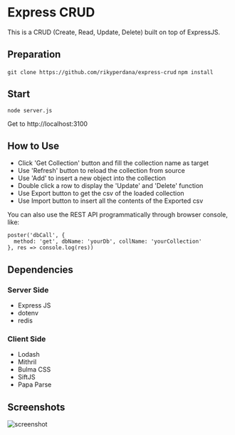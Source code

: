 # Express CRUD
This is a CRUD (Create, Read, Update, Delete) built on top of ExpressJS.

## Preparation
`git clone https://github.com/rikyperdana/express-crud`
`npm install`

## Start
`node server.js`

Get to http://localhost:3100

## How to Use
- Click 'Get Collection' button and fill the collection name as target
- Use 'Refresh' button to reload the collection from source
- Use 'Add' to insert a new object into the collection
- Double click a row to display the 'Update' and 'Delete' function
- Use Export button to get the csv of the loaded collection
- Use Import button to insert all the contents of the Exported csv

You can also use the REST API programmatically through browser console, like:
```
poster('dbCall', {
  method: 'get', dbName: 'yourDb', collName: 'yourCollection'
}, res => console.log(res))
```

## Dependencies
### Server Side
- Express JS
- dotenv
- redis
### Client Side
- Lodash
- Mithril
- Bulma CSS
- SiftJS
- Papa Parse

## Screenshots
![screenshot](https://user-images.githubusercontent.com/11875540/83006693-d0d01080-a03c-11ea-9f84-441a94d3e01c.png)

